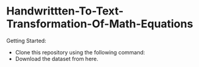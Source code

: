 # Handwrittten-To-Text-Transformation-Of-Math-Equations

Getting Started:

- Clone this repository using the following command:
- Download the dataset from here.
